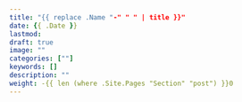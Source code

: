 ```yaml
---
title: "{{ replace .Name "-" " " | title }}"
date: {{ .Date }}
lastmod:
draft: true
image: ""
categories: [""]
keywords: []
description: ""
weight: -{{ len (where .Site.Pages "Section" "post") }}0
---
```


